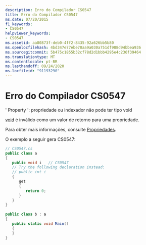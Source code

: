 ```yaml
---
description: Erro do Compilador CS0547
title: Erro do Compilador CS0547
ms.date: 07/20/2015
f1_keywords:
- CS0547
helpviewer_keywords:
- CS0547
ms.assetid: aa80873f-deb0-4ff2-8435-92a626bb5b80
ms.openlocfilehash: 4bd347e77ebe70aa9a030a751df988d94bbea936
ms.sourcegitcommit: 5b475c1855b32cf78d2d1bbb4295e4c236f39464
ms.translationtype: MT
ms.contentlocale: pt-BR
ms.lasthandoff: 09/24/2020
ms.locfileid: "91193290"
---
```

# <a name="compiler-error-cs0547"></a>Erro do Compilador CS0547

' Property ': propriedade ou indexador não pode ter tipo void  
  
 [void](../language-reference/builtin-types/void.md) é inválido como um valor de retorno para uma propriedade.  
  
 Para obter mais informações, consulte [Propriedades](../programming-guide/classes-and-structs/properties.md).  
  
 O exemplo a seguir gera CS0547:  
  
```csharp  
// CS0547.cs  
public class a  
{  
   public void i   // CS0547  
   // Try the following declaration instead:  
   // public int i  
   {  
      get  
      {  
         return 0;  
      }  
   }  
}  
  
public class b : a  
{  
   public static void Main()  
   {  
   }  
}  
```
